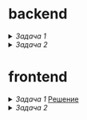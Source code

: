# backend

<details>
    <summary>
        <i> Задача 1 </i>
    </summary>
    <p>
        Your goal is to make that 6 qu kata from codewars. You should write function balance using all you know about PHP 7 best practices and PSRs. Result should be published on github.
    </p>
    <p>
        Each exclamation mark weight is 2; Each question mark weight is 3. Put two string left and right to the balance, Are they balanced?
        If the left side is more heavy, return "Left"; If the right side is more heavy, return "Right"; If they are balanced, return "Balance". 
    </p>
    <p>
        Examples:
        balance("!!","??") === "Right"
        balance("!??","?!!") === "Left"
        balance("!?!!","?!?") === "Left"
        balance("!!???!????","??!!?!!!!!!!") === "Balance"
    </p>
</details>


<details>
    <summary>
        <i> Задача 2 </i>
    </summary>
    <p>
        Описание предметной области - делаем простой телефонный справочник на Laravel.
        Карточка пользователя состоит из: 
            фамилии, имени, отчества, даты последнего редактирования и 
            телефонов (от 0 до бесконечности). 
            Телефоны должны валидироваться, для простоты, пусть состоят только из цифр.
    </p>
    <p>
        Требуется спроектировать продукт, реализовать его на laravel, предоставить:
        SQL код создания базы со связями между таблицами, если есть и добавлением демо данных - несколько пользователей с несколькими телефонами.
        Код модели (моделей) с валидацией, учесть момент, что при удалении человека, должны удаляться все его телефоны, а при обновлении - автоматически меняться дата последнего обновления
        Код контроллера, который обеспечивает REST API для работы с таким справочником, для простоты, без проверки прав. 
    </p>
    <p>
        Код можно разместить на github. Нет необходимости предоставлять рабочий проект, достаточно трёх файлов: модель, контроллер и SQL. Запускать код не будем - только смотреть на него.
    </p>
</details>

# frontend
<details>
    <summary>
        <i> Задача 1 </i>
        <a href="https://codepen.io/demoneno4ec/pen/eYzxyML">Решение</a>
    </summary>
    <p>
        Необходимо сделать виджет (vue-js компонент), отображающий точное текущее время 
        с переключением между двумя часовыми поясами: Москва и Нью-Йорк.
    </p>
    <p>
        Условия:
        Изначально получать время нужно по апи с какого-нибудь сервера точного времени.
        Две кнопки, переключающие часовые пояса, с отображением активности кнопок.
        Время в формате HH:mm:ss.
    </p>
    <p>
        Выложить виджет на какой-нибудь онлайн-платформе, типа jsfiddle, codepen.
    </p>
</details>
 

<details>
    <summary>
        <i> Задача 2 </i>
    </summary>
    <p>
        Откройте главную страницу сайта https://www.4dk.ru. 
        Используя любые известные вам инструменты опишите 2-3 направления, 
        как бы вы решали задачу, сформулированную как 
        «Необходимо увеличить производительность главной страницы сайта, 
        сократить время ожидания пользователя, открывающего главную страницу»
    </p>
    <p>   
        Условия:
        Так как вы не видите кода, в данной задаче имеются в виду общие принципы оптимизации 
        и умение искать узкие места при помощи известных вам инструментов. 
        В качестве решения надо предоставить 1 - 2 абзаца текста с описанием подходов, 
        использованных инструментов и затраченного на анализ времени.
    </p>
    <p>
    </p>
</details>